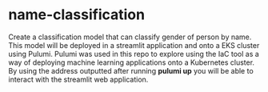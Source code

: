 # name-classification
Create a classification model that can classify gender of person by name. This model will be deployed in a streamlit application and onto a EKS cluster using Pulumi. Pulumi was used in this repo to explore using the IaC tool as a way of deploying machine learning applications onto a Kubernetes cluster. By using the address outputted after running **pulumi up** you will be able to interact with the streamlit web application. 
